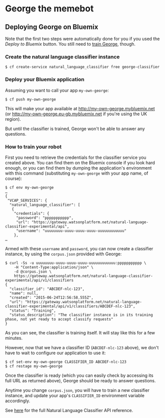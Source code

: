 # George the memebot

## Deploying George on Bluemix

Note that the first two steps were automatically done for you if you used the
_Deploy to Bluemix_ button. You still need to [train George](#how-to-train-your-robot),
though.

### Create the natural language classifier instance

```
$ cf create-service natural_language_classifier free george-classifier
```

### Deploy your Bluemix application

Assuming you want to call your app `my-own-george`:

```
$ cf push my-own-george
```

This will make your app available at http://my-own-george.mybluemix.net (or
http://my-own-george.eu-gb.mybluemix.net if you're using the UK region).

But until the classifier is trained, George won't be able to answer any questions.

### How to train your robot

First you need to retrieve the credentials for the classifier service you
created above. You can find them on the Bluemix console if you look hard
enough, or you can find them by dumping the application's environment with this
command (substituting `my-own-george` with your app name, of course):

```
$ cf env my-own-george
…
{
 "VCAP_SERVICES": {
  "natural_language_classifier": [
   {
    "credentials": {
     "password": "ppppppppppp",
     "url": "https://gateway.watsonplatform.net/natural-language-classifier-experimental/api",
     "username": "uuuuuuuu-uuuu-uuuu-uuuu-uuuuuuuuuuuu"
    },
…
```

Armed with these `username` and `password`, you can now create a classifier instance, by
using the `corpus.json` provided with George:

```
$ curl -Ss -u uuuuuuuu-uuuu-uuuu-uuuu-uuuuuuuuuuuu:ppppppppppp \
    -H "Content-Type:application/json" \
    -d @corpus.json \
    https://gateway.watsonplatform.net/natural-language-classifier-experimental/api/v1/classifiers
{
  "classifier_id": "ABCDEF-nlc-123",
  "name": null,
  "created": "2015-06-24T12:56:58.555Z",
  "url": "https://gateway.watsonplatform.net/natural-language-classifier-experimental/api/v1/classifiers/ABCDEF-nlc-123",
  "status": "Training",
  "status_description": "The classifier instance is in its training phase, not yet ready to accept classify requests"
}
```

As you can see, the classifier is training itself. It will stay like this for a
few minutes.

However, now that we have a classifier ID (`ABCDEF-nlc-123` above), we don't have to
wait to configure our application to use it:

```
$ cf set-env my-own-george CLASSIFIER_ID ABCDEF-nlc-123
$ cf restage my-own-george
```

Once the classifier is ready (which you can easily check by accessing its full
URL as returned above), George should be ready to answer questions.

Anytime you change `corpus.json`, you will have to train a new classifier instance, and
update your app's `CLASSIFIER_ID` environment variable accordingly.

See [here](http://www.ibm.com/smarterplanet/us/en/ibmwatson/developercloud/apis/#!/natural-language-classifier/classify_0)
for the full Natural Language Classifier API reference.
